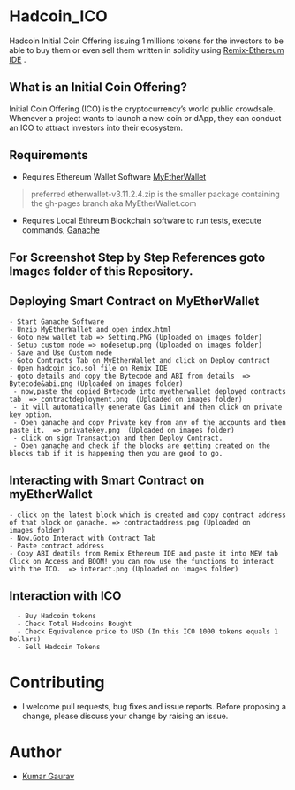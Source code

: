 # Hadcoin_ICO
Hadcoin Initial Coin Offering issuing 1 millions tokens for the investors to be able to buy them or even sell them written in solidity using [Remix-Ethereum IDE](https://remix.ethereum.org) .

## What is an Initial Coin Offering?
Initial Coin Offering (ICO) is the cryptocurrency’s world public crowdsale. Whenever a project wants to launch a new coin or dApp, they can conduct an ICO to attract investors into their ecosystem.


## Requirements 

- Requires Ethereum Wallet Software [MyEtherWallet](https://github.com/kvhnuke/etherwallet)  
 >preferred etherwallet-v3.11.2.4.zip is the smaller package containing the gh-pages branch aka MyEtherWallet.com

- Requires Local Ethreum Blockchain software to run tests, execute commands, [Ganache](https://www.trufflesuite.com/ganache)

## For Screenshot Step by Step References goto Images folder of this Repository.


## Deploying Smart Contract on MyEtherWallet
    - Start Ganache Software  
    - Unzip MyEtherWallet and open index.html  
    - Goto new wallet tab => Setting.PNG (Uploaded on images folder)
    - Setup custom node => nodesetup.png (Uploaded on images folder)
    - Save and Use Custom node  
    - Goto Contracts Tab on MyEtherWallet and click on Deploy contract  
    - Open hadcoin_ico.sol file on Remix IDE  
    - goto details and copy the Bytecode and ABI from details  => Bytecode&abi.png (Uploaded on images folder)
     - now,paste the copied Bytecode into myetherwallet deployed contracts tab  => contractdeployment.png  (Uploaded on images folder)
     - it will automatically generate Gas Limit and then click on private key option.  
     - Open ganache and copy Private key from any of the accounts and then paste it.  => privatekey.png  (Uploaded on images folder)
     - click on sign Transaction and then Deploy Contract.  
     - Open ganache and check if the blocks are getting created on the blocks tab if it is happening then you are good to go.
 
   
 ## Interacting with Smart Contract on myEtherWallet
 
    - click on the latest block which is created and copy contract address of that block on ganache. => contractaddress.png (Uploaded on       images folder)
    - Now,Goto Interact with Contract Tab  
    - Paste contract address  
    - Copy ABI deatils from Remix Ethereum IDE and paste it into MEW tab  
    Click on Access and BOOM! you can now use the functions to interact with the ICO.  => interact.png (Uploaded on images folder)
  
 ## Interaction with ICO
      - Buy Hadcoin tokens
      - Check Total Hadcoins Bought
      - Check Equivalence price to USD (In this ICO 1000 tokens equals 1 Dollars)
      - Sell Hadcoin Tokens
    
# Contributing

- I welcome pull requests, bug fixes and issue reports. Before proposing a change, please discuss your change by raising an issue.

# Author
- [Kumar Gaurav](https://www.linkedin.com/in/arkhaminferno/)
    
    
 
 
